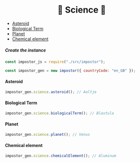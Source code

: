 <h1 align="center">🔬 Science 🔬</h1>

- [Asteroid](#asteroid)
- [Biological Term](#biological-term)
- [Planet](#planet)
- [Chemical element](#chemical-element)

##### Create the instance
```js
const impostor_js = require("./src/impostor");

const impostor_gen = new impostor({ countryCode: "en_GB" });
```

#### Asteroid
```js
impostor_gen.science.asteroid(); // Aaltje
```

#### Biological Term
```js
impostor_gen.science.biologicalTerm(); // Blastula
```

#### Planet
```js
impostor_gen.science.planet(); // Venus
```

#### Chemical element
```js
impostor_gen.science.chemicalElement(); // Aluminum
```
